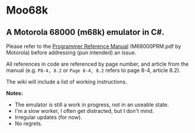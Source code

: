 # Moo68k
## A Motorola 68000 (m68k) emulator in C#. 

Please refer to the [Programmer Reference Manual](https://www.nxp.com/files/archives/doc/ref_manual/M68000PRM.pdf) (M68000PRM.pdf by Motorola) before addressing (pun intended) an issue.

All references in code are referenced by page number, and article from the manual (e.g. `P8-4, 8.2` or `Page 8-4, 8.2` refers to page 8-4, article 8.2).

The wiki will include a list of working instructions.

**Notes:**

- The emulator is still a work in progress, not in an useable state.
- I'm a slow worker, I often get distracted, but I don't mind.
- Irregular updates (for now).
- No regrets.